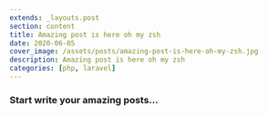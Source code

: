 ```yaml
---
extends: _layouts.post
section: content
title: Amazing post is here oh my zsh
date: 2020-06-05
cover_image: /assets/posts/amazing-post-is-here-oh-my-zsh.jpg
description: Amazing post is here oh my zsh
categories: [php, laravel]
---
```


### Start write your amazing posts...

